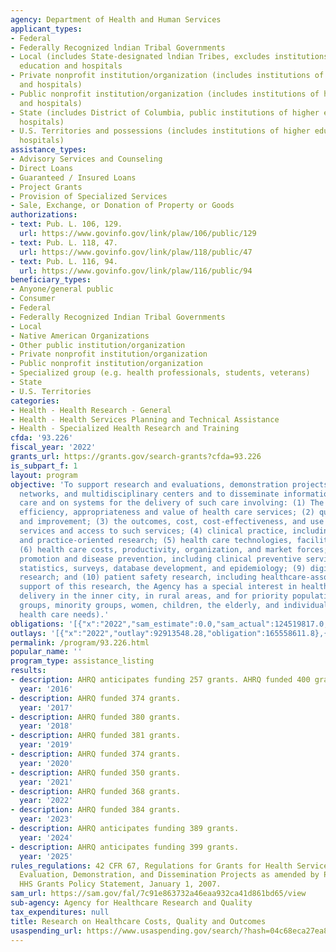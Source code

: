 ```yaml
---
agency: Department of Health and Human Services
applicant_types:
- Federal
- Federally Recognized lndian Tribal Governments
- Local (includes State-designated lndian Tribes, excludes institutions of higher
  education and hospitals
- Private nonprofit institution/organization (includes institutions of higher education
  and hospitals)
- Public nonprofit institution/organization (includes institutions of higher education
  and hospitals)
- State (includes District of Columbia, public institutions of higher education and
  hospitals)
- U.S. Territories and possessions (includes institutions of higher education and
  hospitals)
assistance_types:
- Advisory Services and Counseling
- Direct Loans
- Guaranteed / Insured Loans
- Project Grants
- Provision of Specialized Services
- Sale, Exchange, or Donation of Property or Goods
authorizations:
- text: Pub. L. 106, 129.
  url: https://www.govinfo.gov/link/plaw/106/public/129
- text: Pub. L. 118, 47.
  url: https://www.govinfo.gov/link/plaw/118/public/47
- text: Pub. L. 116, 94.
  url: https://www.govinfo.gov/link/plaw/116/public/94
beneficiary_types:
- Anyone/general public
- Consumer
- Federal
- Federally Recognized Indian Tribal Governments
- Local
- Native American Organizations
- Other public institution/organization
- Private nonprofit institution/organization
- Public nonprofit institution/organization
- Specialized group (e.g. health professionals, students, veterans)
- State
- U.S. Territories
categories:
- Health - Health Research - General
- Health - Health Services Planning and Technical Assistance
- Health - Specialized Health Research and Training
cfda: '93.226'
fiscal_year: '2022'
grants_url: https://grants.gov/search-grants?cfda=93.226
is_subpart_f: 1
layout: program
objective: 'To support research and evaluations, demonstration projects, research
  networks, and multidisciplinary centers and to disseminate information on health
  care and on systems for the delivery of such care involving: (1) The quality, effectiveness,
  efficiency, appropriateness and value of health care services; (2) quality measurement
  and improvement; (3) the outcomes, cost, cost-effectiveness, and use of health care
  services and access to such services; (4) clinical practice, including primary care
  and practice-oriented research; (5) health care technologies, facilities and equipment;
  (6) health care costs, productivity, organization, and market forces; (7) health
  promotion and disease prevention, including clinical preventive services; (8) health
  statistics, surveys, database development, and epidemiology; (9) digital healthcare
  research; and (10) patient safety research, including healthcare-associated infections.  In
  support of this research, the Agency has a special interest in health care and its
  delivery in the inner city, in rural areas, and for priority populations (low-income
  groups, minority groups, women, children, the elderly, and individuals with special
  health care needs).'
obligations: '[{"x":"2022","sam_estimate":0.0,"sam_actual":124519817.0,"usa_spending_actual":142875198.09},{"x":"2023","sam_estimate":0.0,"sam_actual":135054073.0,"usa_spending_actual":153200938.92},{"x":"2024","sam_estimate":139118735.0,"sam_actual":0.0,"usa_spending_actual":164039375.53}]'
outlays: '[{"x":"2022","outlay":92913548.28,"obligation":165558611.8},{"x":"2023","outlay":35126956.28,"obligation":101687923.49},{"x":"2024","outlay":3981778.37,"obligation":41449947.28}]'
permalink: /program/93.226.html
popular_name: ''
program_type: assistance_listing
results:
- description: AHRQ anticipates funding 257 grants. AHRQ funded 400 grants.
  year: '2016'
- description: AHRQ funded 374 grants.
  year: '2017'
- description: AHRQ funded 380 grants.
  year: '2018'
- description: AHRQ funded 381 grants.
  year: '2019'
- description: AHRQ funded 374 grants.
  year: '2020'
- description: AHRQ funded 350 grants.
  year: '2021'
- description: AHRQ funded 368 grants.
  year: '2022'
- description: AHRQ funded 384 grants.
  year: '2023'
- description: AHRQ anticipates funding 389 grants.
  year: '2024'
- description: AHRQ anticipates funding 399 grants.
  year: '2025'
rules_regulations: 42 CFR 67, Regulations for Grants for Health Services Research,
  Evaluation, Demonstration, and Dissemination Projects as amended by Public Law 106-129;
  HHS Grants Policy Statement, January 1, 2007.
sam_url: https://sam.gov/fal/7c91e863732a46eaa932ca41d861bd65/view
sub-agency: Agency for Healthcare Research and Quality
tax_expenditures: null
title: Research on Healthcare Costs, Quality and Outcomes
usaspending_url: https://www.usaspending.gov/search/?hash=04c68eca27ea862fb8e27d59c43fc9f8
---
```

